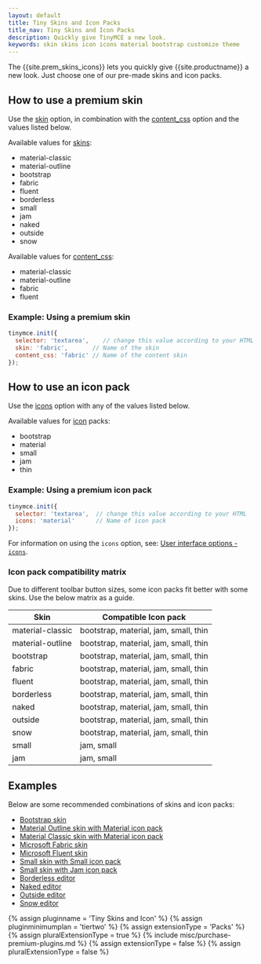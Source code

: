 ```yaml
---
layout: default
title: Tiny Skins and Icon Packs
title_nav: Tiny Skins and Icon Packs
description: Quickly give TinyMCE a new look.
keywords: skin skins icon icons material bootstrap customize theme
---
```


The {{site.prem_skins_icons}} lets you quickly give {{site.productname}} a new look. Just choose one of our pre-made skins and icon packs.

## How to use a premium skin

Use the [skin]({{site.baseurl}}/configure/editor-appearance/#skin) option, in combination with the [content_css]({{site.baseurl}}/configure/content-appearance/#content_css) option and the values listed below.

Available values for [skins]({{site.baseurl}}/configure/editor-appearance/#skin):

- material-classic
- material-outline
- bootstrap
- fabric
- fluent
- borderless
- small
- jam
- naked
- outside
- snow

Available values for [content_css]({{site.baseurl}}/configure/content-appearance/#content_css):

- material-classic
- material-outline
- fabric
- fluent

### Example: Using a premium skin

```js
tinymce.init({
  selector: 'textarea',    // change this value according to your HTML
  skin: 'fabric',       // Name of the skin
  content_css: 'fabric' // Name of the content skin
});
```

## How to use an icon pack

Use the [icons]({{site.baseurl}}/configure/editor-appearance/#icons) option with any of the values listed below.

Available values for [icon]({{site.baseurl}}/configure/editor-appearance/#icons) packs:

- bootstrap
- material
- small
- jam
- thin

### Example: Using a premium icon pack

```js
tinymce.init({
  selector: 'textarea',  // change this value according to your HTML
  icons: 'material'      // Name of icon pack
});
```

For information on using the `icons` option, see: [User interface options - `icons`]({{site.baseurl}}/configure/editor-appearance/#icons).

### Icon pack compatibility matrix

Due to different toolbar button sizes, some icon packs fit better with some skins. Use the below matrix as a guide.

| Skin | Compatible Icon pack |
| --- | --- |
| material-classic | bootstrap, material, jam, small, thin |
| material-outline | bootstrap, material, jam, small, thin |
| bootstrap | bootstrap, material, jam, small, thin |
| fabric | bootstrap, material, jam, small, thin |
| fluent | bootstrap, material, jam, small, thin |
| borderless | bootstrap, material, jam, small, thin |
| naked | bootstrap, material, jam, small, thin |
| outside | bootstrap, material, jam, small, thin |
| snow | bootstrap, material, jam, small, thin |
| small | jam, small |
| jam | jam, small |

## Examples

Below are some recommended combinations of skins and icon packs:

* [Bootstrap skin]({{site.baseurl}}/demo/premium-skins-and-icons/bootstrap-demo/)
* [Material Outline skin with Material icon pack]({{site.baseurl}}/demo/premium-skins-and-icons/material-outline-demo/)
* [Material Classic skin with Material icon pack]({{site.baseurl}}/demo/premium-skins-and-icons/material-classic-demo/)
* [Microsoft Fabric skin]({{site.baseurl}}/demo/premium-skins-and-icons/fabric-demo/)
* [Microsoft Fluent skin]({{site.baseurl}}/demo/premium-skins-and-icons/fluent-demo/)
* [Small skin with Small icon pack]({{site.baseurl}}/demo/premium-skins-and-icons/small-demo/)
* [Small skin with Jam icon pack]({{site.baseurl}}/demo/premium-skins-and-icons/jam-demo/)
* [Borderless editor]({{site.baseurl}}/demo/premium-skins-and-icons/borderless-demo/)
* [Naked editor]({{site.baseurl}}/demo/premium-skins-and-icons/naked-demo/)
* [Outside editor]({{site.baseurl}}/demo/premium-skins-and-icons/outside-demo/)
* [Snow editor]({{site.baseurl}}/demo/premium-skins-and-icons/snow-demo/)

{% assign pluginname = 'Tiny Skins and Icon' %}
{% assign pluginminimumplan = 'tiertwo' %}
{% assign extensionType = 'Packs' %}
{% assign pluralExtensionType = true %}
{% include misc/purchase-premium-plugins.md %}
{% assign extensionType = false %}
{% assign pluralExtensionType = false %}
